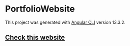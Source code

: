 # PortfolioWebsite

This project was generated with [Angular CLI](https://github.com/angular/angular-cli) version 13.3.2.

## [Check this website](https://KrzysztofProgramming.github.io)

